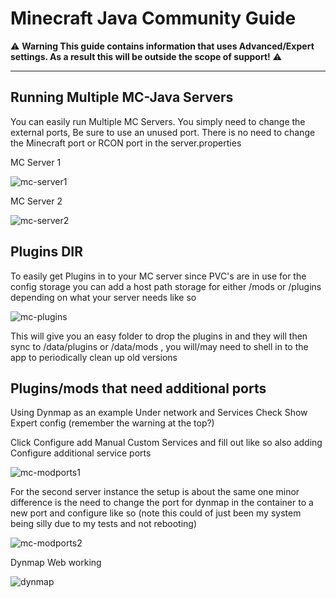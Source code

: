 # Minecraft Java Community Guide

⚠️ **Warning This guide contains information that uses Advanced/Expert settings. As a result this will be outside the scope of support!** ⚠️

---

## Running Multiple MC-Java Servers

You can easily run Multiple MC Servers. You simply need to change the external ports, Be sure to use an unused port. There is no need to change the Minecraft port or RCON port in the server.properties

MC Server 1

![mc-server1](https://truecharts.org/img/communityguide/apps/games/minecraft-java/mc-server1.png)

MC Server 2

![mc-server2](https://truecharts.org/img/communityguide/apps/games/minecraft-java/mc-server2.png)

## Plugins DIR

To easily get Plugins in to your MC server since PVC&#39;s are in use for the config storage you can add a host path storage for either /mods or /plugins depending on what your server needs like so

![mc-plugins](https://truecharts.org/img/communityguide/apps/games/minecraft-java/mc-plugins.png)

This will give you an easy folder to drop the plugins in and they will then sync to /data/plugins or /data/mods , you will/may need to shell in to the app to periodically clean up old versions

## Plugins/mods that need additional ports

Using Dynmap as an example Under network and Services Check Show Expert config (remember the warning at the top?)

Click Configure add Manual Custom Services and fill out like so also adding Configure additional service ports

![mc-modports1](https://truecharts.org/img/communityguide/apps/games/minecraft-java/mc-modports1.png)

For the second server instance the setup is about the same one minor difference is the need to change the port for dynmap in the container to a new port and configure like so (note this could of just been my system being silly due to my tests and not rebooting)

![mc-modports2](https://truecharts.org/img/communityguide/apps/games/minecraft-java/mc-modports2.png)

Dynmap Web working

![dynmap](https://truecharts.org/img/communityguide/apps/games/minecraft-java/dynmap.png)
